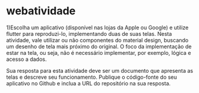# webatividade
1)Escolha um aplicativo (disponível nas lojas da Apple ou Google) e utilize flutter para reproduzi-lo, 
implementando duas de suas telas. Nesta atividade, vale utilizar ou não componentes do material design, 
buscando um desenho de tela mais próximo do original. O foco da implementação de estar na tela, ou seja, 
não é necessário implementar, por exemplo, lógica e acesso a dados.

Sua resposta para esta atividade deve ser um documento que apresenta as telas e descreve seu funcionamento. 
Publique o código-fonte do seu aplicativo no Github e inclua a URL do repositório na sua resposta.
